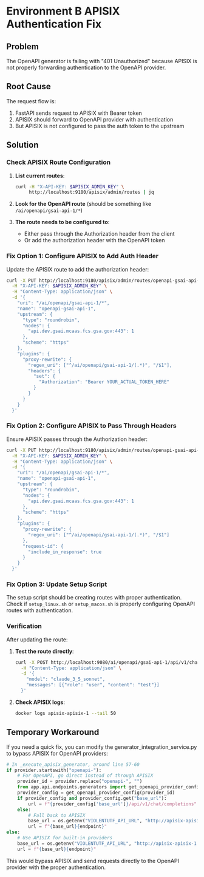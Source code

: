# Environment B APISIX Authentication Fix

## Problem
The OpenAPI generator is failing with "401 Unauthorized" because APISIX is not properly forwarding authentication to the OpenAPI provider.

## Root Cause
The request flow is:
1. FastAPI sends request to APISIX with Bearer token
2. APISIX should forward to OpenAPI provider with authentication
3. But APISIX is not configured to pass the auth token to the upstream

## Solution

### Check APISIX Route Configuration

1. **List current routes**:
   ```bash
   curl -H "X-API-KEY: $APISIX_ADMIN_KEY" \
        http://localhost:9180/apisix/admin/routes | jq
   ```

2. **Look for the OpenAPI route** (should be something like `/ai/openapi/gsai-api-1/*`)

3. **The route needs to be configured to**:
   - Either pass through the Authorization header from the client
   - Or add the authorization header with the OpenAPI token

### Fix Option 1: Configure APISIX to Add Auth Header

Update the APISIX route to add the authorization header:

```bash
curl -X PUT http://localhost:9180/apisix/admin/routes/openapi-gsai-api-1 \
  -H "X-API-KEY: $APISIX_ADMIN_KEY" \
  -H "Content-Type: application/json" \
  -d '{
    "uri": "/ai/openapi/gsai-api-1/*",
    "name": "openapi-gsai-api-1",
    "upstream": {
      "type": "roundrobin",
      "nodes": {
        "api.dev.gsai.mcaas.fcs.gsa.gov:443": 1
      },
      "scheme": "https"
    },
    "plugins": {
      "proxy-rewrite": {
        "regex_uri": ["^/ai/openapi/gsai-api-1/(.*)", "/$1"],
        "headers": {
          "set": {
            "Authorization": "Bearer YOUR_ACTUAL_TOKEN_HERE"
          }
        }
      }
    }
  }'
```

### Fix Option 2: Configure APISIX to Pass Through Headers

Ensure APISIX passes through the Authorization header:

```bash
curl -X PUT http://localhost:9180/apisix/admin/routes/openapi-gsai-api-1 \
  -H "X-API-KEY: $APISIX_ADMIN_KEY" \
  -H "Content-Type: application/json" \
  -d '{
    "uri": "/ai/openapi/gsai-api-1/*",
    "name": "openapi-gsai-api-1",
    "upstream": {
      "type": "roundrobin",
      "nodes": {
        "api.dev.gsai.mcaas.fcs.gsa.gov:443": 1
      },
      "scheme": "https"
    },
    "plugins": {
      "proxy-rewrite": {
        "regex_uri": ["^/ai/openapi/gsai-api-1/(.*)", "/$1"]
      },
      "request-id": {
        "include_in_response": true
      }
    }
  }'
```

### Fix Option 3: Update Setup Script

The setup script should be creating routes with proper authentication. Check if `setup_linux.sh` or `setup_macos.sh` is properly configuring OpenAPI routes with authentication.

### Verification

After updating the route:

1. **Test the route directly**:
   ```bash
   curl -X POST http://localhost:9080/ai/openapi/gsai-api-1/api/v1/chat/completions \
     -H "Content-Type: application/json" \
     -d '{
       "model": "claude_3_5_sonnet",
       "messages": [{"role": "user", "content": "test"}]
     }'
   ```

2. **Check APISIX logs**:
   ```bash
   docker logs apisix-apisix-1 --tail 50
   ```

## Temporary Workaround

If you need a quick fix, you can modify the generator_integration_service.py to bypass APISIX for OpenAPI providers:

```python
# In _execute_apisix_generator, around line 57-60
if provider.startswith("openapi-"):
    # For OpenAPI, go direct instead of through APISIX
    provider_id = provider.replace("openapi-", "")
    from app.api.endpoints.generators import get_openapi_provider_config
    provider_config = get_openapi_provider_config(provider_id)
    if provider_config and provider_config.get("base_url"):
        url = f"{provider_config['base_url']}/api/v1/chat/completions"
    else:
        # Fall back to APISIX
        base_url = os.getenv("VIOLENTUTF_API_URL", "http://apisix-apisix-1:9080")
        url = f"{base_url}{endpoint}"
else:
    # Use APISIX for built-in providers
    base_url = os.getenv("VIOLENTUTF_API_URL", "http://apisix-apisix-1:9080")
    url = f"{base_url}{endpoint}"
```

This would bypass APISIX and send requests directly to the OpenAPI provider with the proper authentication.